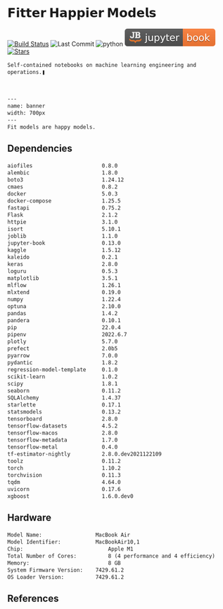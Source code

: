 # 𝗙𝗶𝘁𝘁𝗲𝗿 𝗛𝗮𝗽𝗽𝗶𝗲𝗿 𝗠𝗼𝗱𝗲𝗹𝘀

[![Build Status](https://img.shields.io/endpoint.svg?url=https%3A%2F%2Factions-badge.atrox.dev%2Fparticle1331%2Finefficient-networks%2Fbadge%3Fref%3Dmaster&label=build&logo=none)](https://actions-badge.atrox.dev/particle1331/inefficient-networks/goto?ref=master)
![Last Commit](https://img.shields.io/github/last-commit/particle1331/inefficient-networks/master)
![python](https://img.shields.io/github/pipenv/locked/python-version/particle1331/inefficient-networks)
![jupyter-book](https://github.com/executablebooks/jupyter-book/raw/master/docs/images/badge.svg)
[![Stars](https://img.shields.io/github/stars/particle1331/inefficient-networks?style=social)](https://github.com/particle1331/inefficient-networks) 


```text
Self-contained notebooks on machine learning engineering and operations.❚
```

<br>

```{figure} img/banner.png
---
name: banner
width: 700px
---
Fit models are happy models.
```




## Dependencies

```text
aiofiles                      0.8.0
alembic                       1.8.0
boto3                         1.24.12
cmaes                         0.8.2
docker                        5.0.3
docker-compose                1.25.5
fastapi                       0.75.2
Flask                         2.1.2
httpie                        3.1.0
isort                         5.10.1
joblib                        1.1.0
jupyter-book                  0.13.0
kaggle                        1.5.12
kaleido                       0.2.1
keras                         2.8.0
loguru                        0.5.3
matplotlib                    3.5.1
mlflow                        1.26.1
mlxtend                       0.19.0
numpy                         1.22.4
optuna                        2.10.0
pandas                        1.4.2
pandera                       0.10.1
pip                           22.0.4
pipenv                        2022.6.7
plotly                        5.7.0
prefect                       2.0b5
pyarrow                       7.0.0
pydantic                      1.8.2
regression-model-template     0.1.0
scikit-learn                  1.0.2
scipy                         1.8.1
seaborn                       0.11.2
SQLAlchemy                    1.4.37
starlette                     0.17.1
statsmodels                   0.13.2
tensorboard                   2.8.0
tensorflow-datasets           4.5.2
tensorflow-macos              2.8.0
tensorflow-metadata           1.7.0
tensorflow-metal              0.4.0
tf-estimator-nightly          2.8.0.dev2021122109
toolz                         0.11.2
torch                         1.10.2
torchvision                   0.11.3
tqdm                          4.64.0
uvicorn                       0.17.6
xgboost                       1.6.0.dev0
```



## Hardware

```text
Model Name:	                MacBook Air
Model Identifier:	        MacBookAir10,1
Chip:                           Apple M1
Total Number of Cores:          8 (4 performance and 4 efficiency)
Memory:                         8 GB
System Firmware Version:	7429.61.2
OS Loader Version:	        7429.61.2
```


## References

```{bibliography}
```